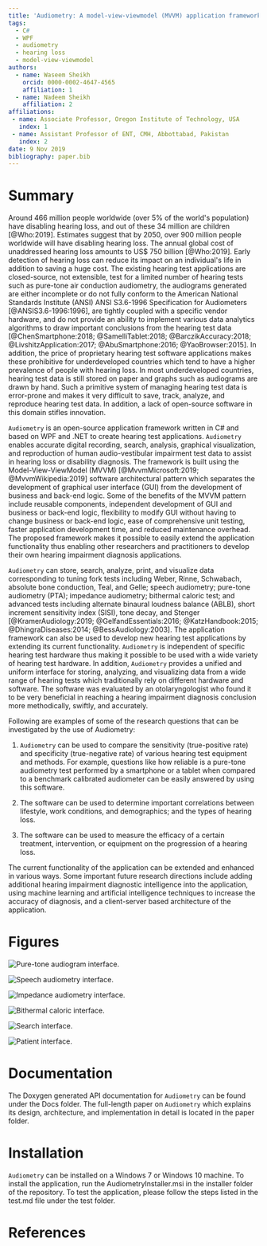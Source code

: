```yaml
---
title: 'Audiometry: A model-view-viewmodel (MVVM) application framework for hearing impairment diagnosis'
tags:
  - C#
  - WPF
  - audiometry
  - hearing loss
  - model-view-viewmodel
authors:
  - name: Waseem Sheikh
    orcid: 0000-0002-4647-4565
    affiliation: 1
  - name: Nadeem Sheikh
    affiliation: 2
affiliations:
 - name: Associate Professor, Oregon Institute of Technology, USA
   index: 1
 - name: Assistant Professor of ENT, CMH, Abbottabad, Pakistan
   index: 2
date: 9 Nov 2019
bibliography: paper.bib
---
```


# Summary

Around 466 million people worldwide (over 5% of the world's population) have disabling hearing loss, and out of these 34 million are children [@Who:2019]. Estimates suggest that by 2050, over 900 million people worldwide will have disabling hearing loss. The annual global cost of unaddressed hearing loss amounts to US$ 750 billion [@Who:2019]. Early detection of hearing loss can reduce its impact on an individual's life in addition to saving a huge cost. The existing hearing test applications are closed-source, not extensible, test for a limited number of hearing tests such as pure-tone air conduction audiometry, the audiograms generated are either incomplete or do not fully conform to the American National Standards Institute (ANSI) ANSI S3.6-1996 Specification for Audiometers [@ANSIS3.6-1996:1996], are tightly coupled with a specific vendor hardware, and do not provide an ability to implement various data analytics algorithms to draw important conclusions from the hearing test data [@ChenSmartphone:2018; @SamelliTablet:2018; @BarczikAccuracy:2018; @LivshitzApplication:2017; @AbuSmartphone:2016; @YaoBrowser:2015]. In addition, the price of proprietary hearing test software applications makes these prohibitive for underdeveloped countries which tend to have a higher prevalence of people with hearing loss. In most underdeveloped countries, hearing test data is still stored on paper and graphs such as audiograms are drawn by hand. Such a primitive system of managing hearing test data is error-prone and makes it very difficult to save, track, analyze, and reproduce hearing test data. In addition, a lack of open-source software in this domain stifles innovation.

``Audiometry`` is an open-source application framework written in C# and based on WPF and .NET to create hearing test applications. ``Audiometry`` enables accurate digital recording, search, analysis, graphical visualization, and reproduction of human audio-vestibular impairment test data to assist in hearing loss or disability diagnosis. The framework is built using the Model-View-ViewModel (MVVM) [@MvvmMicrosoft:2019; @MvvmWikipedia:2019] software architectural pattern which separates the development of graphical user interface (GUI) from the development of business and back-end logic. Some of the benefits of the MVVM pattern include reusable components, independent development of GUI and business or back-end logic, flexibility to modify GUI without having to change business or back-end logic, ease of comprehensive unit testing, faster application development time, and reduced maintenance overhead. The proposed framework makes it possible to easily extend the application functionality thus enabling other researchers and practitioners to develop their own hearing impairment diagnosis applications.

``Audiometry`` can store, search, analyze, print, and visualize data corresponding to tuning fork tests including Weber, Rinne, Schwabach, absolute bone conduction, Teal, and Gelle; speech audiometry; pure-tone audiometry (PTA); impedance audiometry; bithermal caloric test; and advanced tests including alternate binaural loudness balance (ABLB), short increment sensitivity index (SISI), tone decay, and Stenger [@KramerAudiology:2019; @GelfandEssentials:2016; @KatzHandbook:2015; @DhingraDiseases:2014; @BessAudiology:2003]. The application framework can also be used to develop new hearing test applications by extending its current functionality. ``Audiometry`` is independent of specific hearing test hardware thus making it possible to be used with a wide variety of hearing test hardware. In addition, ``Audiometry`` provides a unified and uniform interface for storing, analyzing, and visualizing data from a wide range of hearing tests which traditionally rely on different hardware and software. The software was evaluated by an otolaryngologist who found it to be very beneficial in reaching a hearing impairment diagnosis conclusion more methodically, swiftly, and accurately.

Following are examples of some of the research questions that can be investigated by the use of Audiometry:
1.	``Audiometry`` can be used to compare the sensitivity (true-positive rate) and specificity (true-negative rate) of various hearing test equipment and methods. For example, questions like how reliable is a pure-tone audiometry test performed by a smartphone or a tablet when compared to a benchmark calibrated audiometer can be easily answered by using this software.

2.	The software can be used to determine important correlations between lifestyle, work conditions, and demographics; and the types of hearing loss.

3.	The software can be used to measure the efficacy of a certain treatment, intervention, or equipment on the progression of a hearing loss.

The current functionality of the application can be extended and enhanced in various ways. Some important future research directions include adding additional hearing impairment diagnostic intelligence into the application, using machine learning and artificial intelligence techniques to increase the accuracy of diagnosis, and a client-server based architecture of the application.

# Figures

![Pure-tone audiogram interface.](puretone1.png)

![Speech audiometry interface.](speech1.png)

![Impedance audiometry interface.](impedance1.png)

![Bithermal caloric interface.](calorigram1.png)

![Search interface.](search1.png)

![Patient interface.](patient1.png)

# Documentation
The Doxygen generated API documentation for ``Audiometry`` can be found under the Docs folder. The full-length paper on ``Audiometry`` which explains its design, architecture, and implementation in detail is located in the paper folder.

# Installation

``Audiometry`` can be installed on a Windows 7 or Windows 10 machine. To install the application, run the AudiometryInstaller.msi in the installer folder of the repository. To test the application, please follow the steps listed in the test.md file under the test folder.

# References
